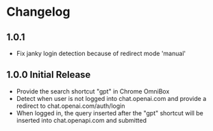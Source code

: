 # Changelog

## 1.0.1

- Fix janky login detection because of redirect mode 'manual'

## 1.0.0 Initial Release

- Provide the search shortcut "gpt" in Chrome OmniBox
- Detect when user is not logged into chat.openai.com and provide a redirect to chat.openai.com/auth/login
- When logged in, the query inserted after the "gpt" shortcut will be inserted into chat.openapi.com and submitted
